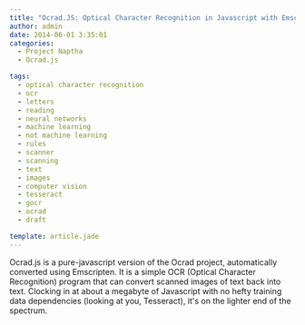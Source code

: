 ```yaml
---
title: "Ocrad.JS: Optical Character Recognition in Javascript with Emscripten"
author: admin
date: 2014-06-01 3:35:01
categories:
  - Project Naptha
  - Ocrad.js

tags: 
  - optical character recognition
  - ocr
  - letters
  - reading
  - neural networks
  - machine learning
  - not machine learning
  - rules
  - scanner
  - scanning
  - text
  - images
  - computer vision
  - tesseract
  - gocr
  - ocrad
  - draft

template: article.jade
---
```


Ocrad.js is a pure-javascript version of the Ocrad project, automatically converted using Emscripten. It is a simple OCR (Optical Character Recognition) program that can convert scanned images of text back into text. Clocking in at about a megabyte of Javascript with no hefty training data dependencies (looking at you, Tesseract), it's on the lighter end of the spectrum.